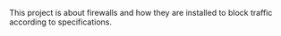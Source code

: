 This project is about firewalls and how they are installed to block traffic according to specifications.

